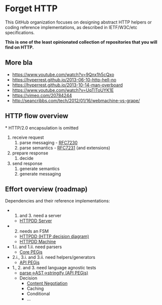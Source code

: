 # Forget HTTP

This GitHub organization focuses on designing abstract HTTP helpers or coding reference implementations, as described in IETF/W3C/etc specifications.

**This is one of the least opinionated collection of repositories that you will find on HTTP.**

## More bla

* https://www.youtube.com/watch?v=9Qnx1h5cQxo
* https://hyperrest.github.io/2013-06-10-http-hell-no
* https://hyperrest.github.io/2013-10-14-man-overboard
* https://www.youtube.com/watch?v=UqTlToUYK1E
* https://vimeo.com/20784244
* http://seancribbs.com/tech/2012/01/16/webmachine-vs-grape/


## HTTP flow overview

\* HTTP/2.0 encapsulation is omitted

1. receive request
    1. parse messaging - [RFC7230](https://tools.ietf.org/html/rfc7230)
    2. parse semantics - [RFC7231](https://tools.ietf.org/html/rfc7231) (and extensions)
2. prepare response
    1. decide
3. send response
    1. generate semantics
    2. generate messaging


## Effort overview (roadmap)

Dependencies and their reference implementations:

* 1. and 3. need a server
    * [HTTPDD Server](https://github.com/for-GET/server)
* 2. needs an FSM
    * [HTTPDD (HTTP decision diagram)](https://github.com/for-GET/http-decision-diagram)
    * [HTTPDD Machine](https://github.com/for-GET/machine)
* 1.i. and 1.ii. need parsers
    * [Core PEGjs](https://github.com/for-GET/core-pegjs)
* 2.i., 3.i. and 3.ii. need helpers/generators
    * [API PEGjs](https://github.com/for-GET/api-pegjs)
* 1., 2. and 3. need language agnostic tests
    * [parse->AST->stringify (API PEGjs)](https://github.com/for-GET/api-pegjs-test)
    * Decision
        * [Content Negotiation](https://github.com/for-GET/conneg-test)
        * Caching
        * Conditional
        * ...
